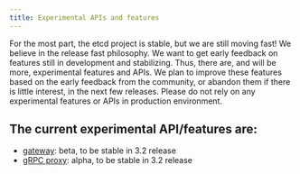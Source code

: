 ```yaml
---
title: Experimental APIs and features
---
```


For the most part, the etcd project is stable, but we are still moving fast! We believe in the release fast philosophy. We want to get early feedback on features still in development and stabilizing. Thus, there are, and will be more, experimental features and APIs. We plan to improve these features based on the early feedback from the community, or abandon them if there is little interest, in the next few releases. Please do not rely on any experimental features or APIs in production environment.

## The current experimental API/features are:

- [gateway][gateway]: beta, to be stable in 3.2 release
- [gRPC proxy][grpc-proxy]: alpha, to be stable in 3.2 release

[gateway]: ../op-guide/gateway.md
[grpc-proxy]: ../op-guide/grpc_proxy.md
